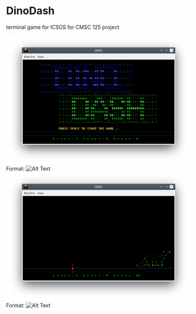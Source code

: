 # DinoDash
terminal game for ICSOS for CMSC 125 project

![Game](/images/homeScreen.png)
Format: ![Alt Text](url)
![Game](/images/game.png)
Format: ![Alt Text](url)

